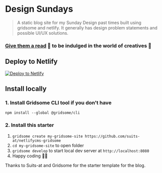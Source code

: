 # Design Sundays

> A static blog site for my Sunday Design past times built using gridsome and netlify. It generally has design problem statements and possible UI/UX solutions.

### [Give them a read](https://designsundays.netlify.app) 🔖 to be indulged in the world of creatives 🎨

## Deploy to Netlify

[![Deploy to Netlify](https://www.netlify.com/img/deploy/button.svg)](https://app.netlify.com/start/deploy?repository=https://github.com/RutvikJ77/DesignSundaysBlog)

## Install locally

### 1. Install Gridsome CLI tool if you don't have

`npm install --global @gridsome/cli`

### 2. Install this starter

1. `gridsome create my-gridsome-site https://github.com/suits-at/netlifycms-gridsome`
2. `cd my-gridsome-site` to open folder
3. `gridsome develop` to start local dev server at `http://localhost:8080`
4. Happy coding 🎉🙌

Thanks to Suits-at and Gridsome for the starter template for the blog.
